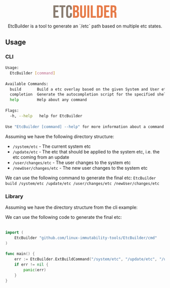 <div align="center">
    <img src="etcbuilder.svg" alt="EtcBuilder logo" width="200">
    <p>EtcBuilder is a tool to generate an `/etc` path based on multiple etc states.</p>
</div>

## Usage

### CLI

```bash
Usage:
  EtcBuilder [command]

Available Commands:
  build       Build a etc overlay based on the given System and User etc
  completion  Generate the autocompletion script for the specified shell
  help        Help about any command

Flags:
  -h, --help   help for EtcBuilder

Use "EtcBuilder [command] --help" for more information about a command.
```


Assuming we have the following directory structure:

- `/system/etc` - The current system etc
- `/update/etc` - The etc that should be applied to the system etc, i.e. the etc coming from an update
- `/user/changes/etc` - The user changes to the system etc
- `/newUser/changes/etc` - The new user changes to the system etc

We can use the following command to generate the final etc:
`EtcBuilder build /system/etc /update/etc /user/changes/etc /newUser/changes/etc`

### Library

Assuming we have the directory structure from the cli example:

We can use the following code to generate the final etc:

```go

import (
    EtcBuilder "github.com/linux-immutability-tools/EtcBuilder/cmd"
)

func main() {
    err := EtcBuilder.ExtBuildCommand("/system/etc", "/update/etc", "/user/changes/etc", "/newUser/changes/etc")
    if err != nil {
        panic(err)
    }
}
```

